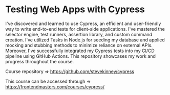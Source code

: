 # Testing Web Apps with Cypress
I've discovered and learned to use Cypress, an efficient and user-friendly way to write end-to-end tests for client-side applications. I've mastered the selector engine, test runners, assertion library, and custom command creation. I've utilized Tasks in Node.js for seeding my database and applied mocking and stubbing methods to minimize reliance on external APIs. Moreover, I've successfully integrated my Cypress tests into my CI/CD pipeline using GitHub Actions. This repository showcases my work and progress throughout the course.

Course repository => https://github.com/stevekinney/cypress

This course can be accessed through => https://frontendmasters.com/courses/cypress/
